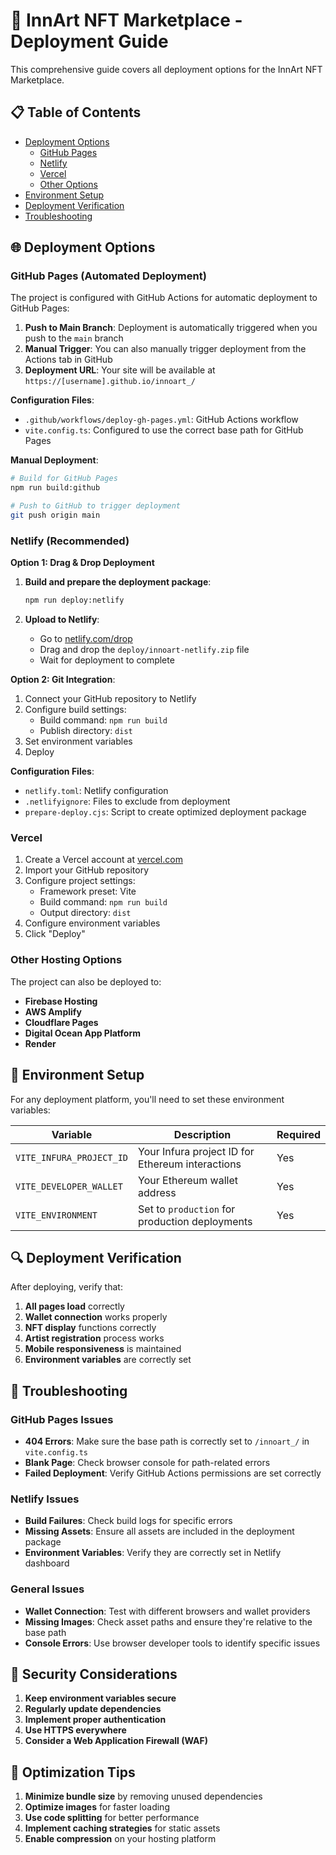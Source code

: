 # 🚀 InnArt NFT Marketplace - Deployment Guide

This comprehensive guide covers all deployment options for the InnArt NFT Marketplace.

## 📋 Table of Contents

- [Deployment Options](#-deployment-options)
  - [GitHub Pages](#github-pages-automated-deployment)
  - [Netlify](#netlify-recommended)
  - [Vercel](#vercel)
  - [Other Options](#other-hosting-options)
- [Environment Setup](#-environment-setup)
- [Deployment Verification](#-deployment-verification)
- [Troubleshooting](#-troubleshooting)

## 🌐 Deployment Options

### GitHub Pages (Automated Deployment)

The project is configured with GitHub Actions for automatic deployment to GitHub Pages:

1. **Push to Main Branch**: Deployment is automatically triggered when you push to the `main` branch
2. **Manual Trigger**: You can also manually trigger deployment from the Actions tab in GitHub
3. **Deployment URL**: Your site will be available at `https://[username].github.io/innoart_/`

**Configuration Files**:
- `.github/workflows/deploy-gh-pages.yml`: GitHub Actions workflow
- `vite.config.ts`: Configured to use the correct base path for GitHub Pages

**Manual Deployment**:
```bash
# Build for GitHub Pages
npm run build:github

# Push to GitHub to trigger deployment
git push origin main
```

### Netlify (Recommended)

**Option 1: Drag & Drop Deployment**

1. **Build and prepare the deployment package**:
   ```bash
   npm run deploy:netlify
   ```

2. **Upload to Netlify**:
   - Go to [netlify.com/drop](https://netlify.com/drop)
   - Drag and drop the `deploy/innoart-netlify.zip` file
   - Wait for deployment to complete

**Option 2: Git Integration**:

1. Connect your GitHub repository to Netlify
2. Configure build settings:
   - Build command: `npm run build`
   - Publish directory: `dist`
3. Set environment variables
4. Deploy

**Configuration Files**:
- `netlify.toml`: Netlify configuration
- `.netlifyignore`: Files to exclude from deployment
- `prepare-deploy.cjs`: Script to create optimized deployment package

### Vercel

1. Create a Vercel account at [vercel.com](https://vercel.com/)
2. Import your GitHub repository
3. Configure project settings:
   - Framework preset: Vite
   - Build command: `npm run build`
   - Output directory: `dist`
4. Configure environment variables
5. Click "Deploy"

### Other Hosting Options

The project can also be deployed to:
- **Firebase Hosting**
- **AWS Amplify**
- **Cloudflare Pages**
- **Digital Ocean App Platform**
- **Render**

## 🔧 Environment Setup

For any deployment platform, you'll need to set these environment variables:

| Variable | Description | Required |
|----------|-------------|----------|
| `VITE_INFURA_PROJECT_ID` | Your Infura project ID for Ethereum interactions | Yes |
| `VITE_DEVELOPER_WALLET` | Your Ethereum wallet address | Yes |
| `VITE_ENVIRONMENT` | Set to `production` for production deployments | Yes |

## 🔍 Deployment Verification

After deploying, verify that:

1. **All pages load** correctly
2. **Wallet connection** works properly
3. **NFT display** functions correctly
4. **Artist registration** process works
5. **Mobile responsiveness** is maintained
6. **Environment variables** are correctly set

## 🚨 Troubleshooting

### GitHub Pages Issues

- **404 Errors**: Make sure the base path is correctly set to `/innoart_/` in `vite.config.ts`
- **Blank Page**: Check browser console for path-related errors
- **Failed Deployment**: Verify GitHub Actions permissions are set correctly

### Netlify Issues

- **Build Failures**: Check build logs for specific errors
- **Missing Assets**: Ensure all assets are included in the deployment package
- **Environment Variables**: Verify they are correctly set in Netlify dashboard

### General Issues

- **Wallet Connection**: Test with different browsers and wallet providers
- **Missing Images**: Check asset paths and ensure they're relative to the base path
- **Console Errors**: Use browser developer tools to identify specific issues

## 🔐 Security Considerations

1. **Keep environment variables secure**
2. **Regularly update dependencies**
3. **Implement proper authentication**
4. **Use HTTPS everywhere**
5. **Consider a Web Application Firewall (WAF)**

## 🚀 Optimization Tips

1. **Minimize bundle size** by removing unused dependencies
2. **Optimize images** for faster loading
3. **Use code splitting** for better performance
4. **Implement caching strategies** for static assets
5. **Enable compression** on your hosting platform